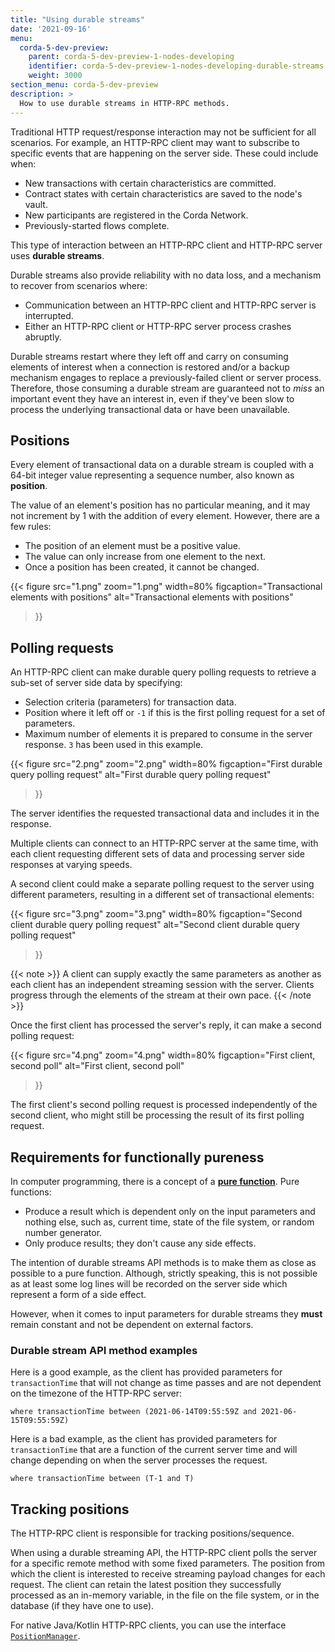 ```yaml
---
title: "Using durable streams"
date: '2021-09-16'
menu:
  corda-5-dev-preview:
    parent: corda-5-dev-preview-1-nodes-developing
    identifier: corda-5-dev-preview-1-nodes-developing-durable-streams
    weight: 3000
section_menu: corda-5-dev-preview
description: >
  How to use durable streams in HTTP-RPC methods.
---
```


Traditional HTTP request/response interaction may not be sufficient for all scenarios. For example, an HTTP-RPC client
may want to subscribe to specific events that are happening on the server side. These could include when:
* New transactions with certain characteristics are committed.
* Contract states with certain characteristics are saved to the node's vault.
* New participants are registered in the Corda Network.
* Previously-started flows complete.

This type of interaction between an HTTP-RPC client and HTTP-RPC server uses **durable streams**.

Durable streams also provide reliability with no data loss, and a mechanism to recover from scenarios where:
* Communication between an HTTP-RPC client and HTTP-RPC server is interrupted.
* Either an HTTP-RPC client or HTTP-RPC server process crashes abruptly.

Durable streams restart where they left off and carry on consuming elements of interest when a connection
is restored and/or a backup mechanism engages to replace a previously-failed client or server process. Therefore, those
consuming a durable stream are guaranteed not to *miss* an important event they have an interest in, even if they've been
slow to process the underlying transactional data or have been unavailable.

## Positions

Every element of transactional data on a durable stream is coupled with a 64-bit integer value representing a sequence
number, also known as **position**.

The value of an element's position has no particular meaning, and it may not increment by 1 with the addition of every
element. However, there are a few rules:
* The position of an element must be a positive value.
* The value can only increase from one element to the next.
* Once a position has been created, it cannot be changed.

{{<
  figure
      src="1.png"
      zoom="1.png"
    width=80%
      figcaption="Transactional elements with positions"
      alt="Transactional elements with positions"
>}}

## Polling requests

An HTTP-RPC client can make durable query polling requests to retrieve a sub-set of server side data by specifying:
* Selection criteria (parameters) for transaction data.
* Position where it left off or `-1` if this is the first polling request for a set of parameters.
* Maximum number of elements it is prepared to consume in the server response. `3` has been used in this example.

{{<
  figure
      src="2.png"
      zoom="2.png"
    width=80%
      figcaption="First durable query polling request"
      alt="First durable query polling request"
>}}

The server identifies the requested transactional data and includes it in the response.

Multiple clients can connect to an HTTP-RPC server at the same time, with each client requesting different sets of data
and processing server side responses at varying speeds.

A second client could make a separate polling request to the server using different parameters, resulting in a
different set of transactional elements:

{{<
  figure
      src="3.png"
      zoom="3.png"
    width=80%
      figcaption="Second client durable query polling request"
      alt="Second client durable query polling request"
>}}

{{< note >}}
A client can supply exactly the same parameters as another as each client has an independent streaming session with the
server. Clients progress through the elements of the stream at their own pace.
{{< /note >}}

Once the first client has processed the server's reply, it can make a second polling request:

{{<
  figure
      src="4.png"
      zoom="4.png"
    width=80%
      figcaption="First client, second poll"
      alt="First client, second poll"
>}}

The first client's second polling request is processed independently of the second client, who might still be processing the
result of its first polling request.

## Requirements for functionally pureness

In computer programming, there is a concept of a **[pure function](https://en.wikipedia.org/wiki/Pure_function)**.
Pure functions:
* Produce a result which is dependent only on the input parameters and nothing else, such as, current
  time, state of the file system, or random number generator.
* Only produce results; they don't cause any side effects.

The intention of durable streams API methods is to make them as close as possible to a pure function.
Although, strictly speaking, this is not possible as at least some log lines will be recorded on the server side
which represent a form of a side effect.

However, when it comes to input parameters for durable streams they **must**
remain constant and not be dependent on external factors.

### Durable stream API method examples

Here is a good example, as the client has provided parameters for `transactionTime` that will not change as time passes
and are not dependent on the timezone of the HTTP-RPC server:
```console
where transactionTime between (2021-06-14T09:55:59Z and 2021-06-15T09:55:59Z)
```

Here is a bad example, as the client has provided parameters for `transactionTime` that are a function of the current
server time and will change depending on when the server processes the request.
```console
where transactionTime between (T-1 and T)
```

## Tracking positions

The HTTP-RPC client is responsible for tracking positions/sequence.

When using a durable streaming API, the HTTP-RPC client polls the server for a specific remote method with some fixed
parameters. The position from which the client is interested to receive streaming payload changes for each request. The client
can retain the latest position they successfully processed as an in-memory variable, in the file
on the file system, or in the database (if they have one to use).

For native Java/Kotlin HTTP-RPC clients, you can use the interface <a href="java-client/java-client.html#positionmanager">`PositionManager`</a>.
